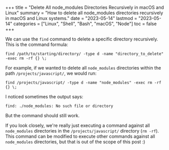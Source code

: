 +++
title = "Delete All node_modules Directories Recursively in macOS and Linux"
summary = "How to delete all node_modules directories recursively in macOS and Linux systems."
date = "2023-05-14"
lastmod = "2023-05-14"
categories = ["Linux", "Shell", "Bash", "macOS", "Node"]
toc = false
+++

We can use the `find` command to delete a specific directory recursively. This is the command formula:

```shell
find /path/to/starting/directory/ -type d -name "directory_to_delete" -exec rm -rf {} \;
```

For example, if we wanted to delete all `node_modules` directories within the path `/projects/javascript/`, we would run:

```shell
find /projects/javascript/ -type d -name "node_modules" -exec rm -rf {} \;
```

I noticed sometimes the output says:

```shell
find: ./node_modules: No such file or directory
```

But the command should still work.

If you look closely, we're really just executing a command against all `node_modules` directories in the `/projects/javascript/` directory (`rm -rf`). This command can be modified to execute other commands against all `node_modules` directories, but that is out of the scope of this post :)
